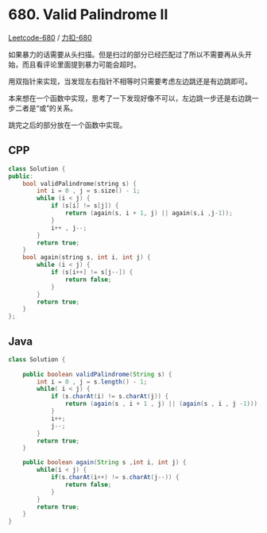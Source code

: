 
# 680. Valid Palindrome II

[Leetcode-680](https://leetcode.com/problems/valid-palindrome-ii/) / [力扣-680](https://leetcode-cn.com/problems/valid-palindrome-ii/)

如果暴力的话需要从头扫描。但是扫过的部分已经匹配过了所以不需要再从头开始，而且看评论里面提到暴力可能会超时。

用双指针来实现，当发现左右指针不相等时只需要考虑左边跳还是有边跳即可。

本来想在一个函数中实现，思考了一下发现好像不可以，左边跳一步还是右边跳一步二者是“或”的关系。

跳完之后的部分放在一个函数中实现。

## CPP

```cpp
class Solution {
public:
    bool validPalindrome(string s) {
        int i = 0 , j = s.size() - 1;
        while (i < j) {
            if (s[i] != s[j]) {
                return (again(s, i + 1, j) || again(s,i ,j-1));
            }
            i++ , j--;
        }
        return true;
    }
    bool again(string s, int i, int j) {
        while (i < j) {
            if (s[i++] != s[j--]) {
                return false;
            } 
        }
        return true;
    }
};
```

## Java

```java
class Solution {
    
    public boolean validPalindrome(String s) {
        int i = 0 , j = s.length() - 1;
        while( i < j) {
            if (s.charAt(i) != s.charAt(j)) {
                return (again(s , i + 1 , j) || (again(s , i , j -1)));
            }
            i++;
            j--;
        }
        return true;
    }

    public boolean again(String s ,int i, int j) {
        while(i < j) {
            if(s.charAt(i++) != s.charAt(j--)) {
                return false;
            }
        }
        return true;
    }
}
```
